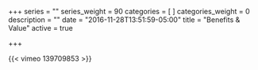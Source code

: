 +++
series = ""
series_weight = 90
categories = [
]
categories_weight = 0
description = ""
date = "2016-11-28T13:51:59-05:00"
title = "Benefits & Value"
active = true

+++

{{< vimeo 139709853 >}}
